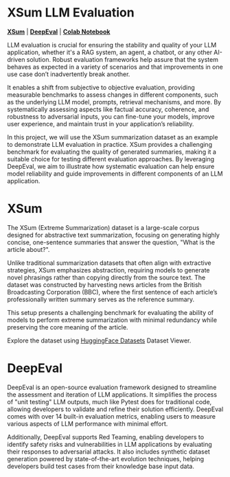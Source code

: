 # XSum LLM Evaluation

[**XSum**](#xsum) | [**DeepEval**](#deepeval) | [**Colab Notebook**](./docs/getting_started.ipynb)

LLM evaluation is crucial for ensuring the stability and quality of your LLM application, whether it's a RAG system, an agent, a chatbot, or any other AI-driven solution. Robust evaluation frameworks help assure that the system behaves as expected in a variety of scenarios and that improvements in one use case don’t inadvertently break another.  

It enables a shift from subjective to objective evaluation, providing measurable benchmarks to assess changes in different components, such as the underlying LLM model, prompts, retrieval mechanisms, and more. By systematically assessing aspects like factual accuracy, coherence, and robustness to adversarial inputs, you can fine-tune your models, improve user experience, and maintain trust in your application’s reliability.  

In this project, we will use the XSum summarization dataset as an example to demonstrate LLM evaluation in practice. XSum provides a challenging benchmark for evaluating the quality of generated summaries, making it a suitable choice for testing different evaluation approaches. By leveraging DeepEval, we aim to illustrate how systematic evaluation can help ensure model reliability and guide improvements in different components of an LLM application.

# <a name="xsum"></a>XSum

The XSum (Extreme Summarization) dataset is a large-scale corpus designed for abstractive text summarization, focusing on generating highly concise, one-sentence summaries that answer the question, "What is the article about?".  

Unlike traditional summarization datasets that often align with extractive strategies, XSum emphasizes abstraction, requiring models to generate novel phrasings rather than copying directly from the source text. The dataset was constructed by harvesting news articles from the British Broadcasting Corporation (BBC), where the first sentence of each article’s professionally written summary serves as the reference summary.  

This setup presents a challenging benchmark for evaluating the ability of models to perform extreme summarization with minimal redundancy while preserving the core meaning of the article.

Explore the dataset using [HuggingFace Datasets](https://huggingface.co/datasets/EdinburghNLP/xsum) Dataset Viewer.

# <a name="deepeval"></a>DeepEval

DeepEval is an open-source evaluation framework designed to streamline the assessment and iteration of LLM applications. It simplifies the process of "unit testing" LLM outputs, much like Pytest does for traditional code, allowing developers to validate and refine their solution efficiently. DeepEval comes with over 14 built-in evaluation metrics, enabling users to measure various aspects of LLM performance with minimal effort.  

Additionally, DeepEval supports Red Teaming, enabling developers to identify safety risks and vulnerabilities in LLM applications by evaluating their responses to adversarial attacks. It also includes synthetic dataset generation powered by state-of-the-art evolution techniques, helping developers build test cases from their knowledge base input data.  


